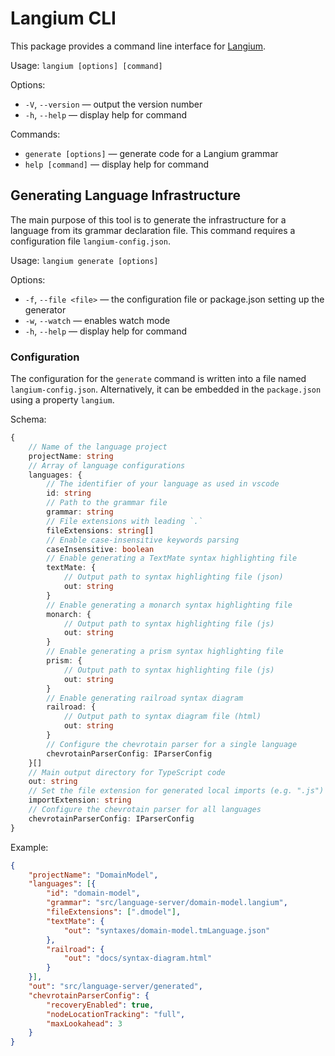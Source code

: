 # Langium CLI

This package provides a command line interface for [Langium](https://langium.org/).

Usage: `langium [options] [command]`

Options:
 * `-V`, `--version` &mdash; output the version number
 * `-h`, `--help` &mdash; display help for command

Commands:
 * `generate [options]` &mdash; generate code for a Langium grammar
 * `help [command]` &mdash; display help for command

## Generating Language Infrastructure

The main purpose of this tool is to generate the infrastructure for a language from its grammar declaration file. This command requires a configuration file `langium-config.json`.

Usage: `langium generate [options]`

Options:
 * `-f`, `--file <file>` &mdash; the configuration file or package.json setting up the generator
 * `-w`, `--watch` &mdash; enables watch mode
 * `-h`, `--help` &mdash; display help for command

### Configuration

The configuration for the `generate` command is written into a file named `langium-config.json`. Alternatively, it can be embedded in the `package.json` using a property `langium`.

Schema:
```typescript
{
    // Name of the language project
    projectName: string
    // Array of language configurations
    languages: {
        // The identifier of your language as used in vscode
        id: string
        // Path to the grammar file
        grammar: string
        // File extensions with leading `.`
        fileExtensions: string[]
        // Enable case-insensitive keywords parsing
        caseInsensitive: boolean
        // Enable generating a TextMate syntax highlighting file
        textMate: {
            // Output path to syntax highlighting file (json)
            out: string
        }
        // Enable generating a monarch syntax highlighting file
        monarch: {
            // Output path to syntax highlighting file (js)
            out: string
        }
        // Enable generating a prism syntax highlighting file
        prism: {
            // Output path to syntax highlighting file (js)
            out: string
        }
        // Enable generating railroad syntax diagram
        railroad: {
            // Output path to syntax diagram file (html)
            out: string
        }
        // Configure the chevrotain parser for a single language
        chevrotainParserConfig: IParserConfig
    }[]
    // Main output directory for TypeScript code
    out: string
    // Set the file extension for generated local imports (e.g. ".js")
    importExtension: string
    // Configure the chevrotain parser for all languages
    chevrotainParserConfig: IParserConfig
}
```

Example:
```json
{
    "projectName": "DomainModel",
    "languages": [{
        "id": "domain-model",
        "grammar": "src/language-server/domain-model.langium",
        "fileExtensions": [".dmodel"],
        "textMate": {
            "out": "syntaxes/domain-model.tmLanguage.json"
        },
        "railroad": {
            "out": "docs/syntax-diagram.html"
        }
    }],
    "out": "src/language-server/generated",
    "chevrotainParserConfig": {
        "recoveryEnabled": true,
        "nodeLocationTracking": "full",
        "maxLookahead": 3
    }
}
```
